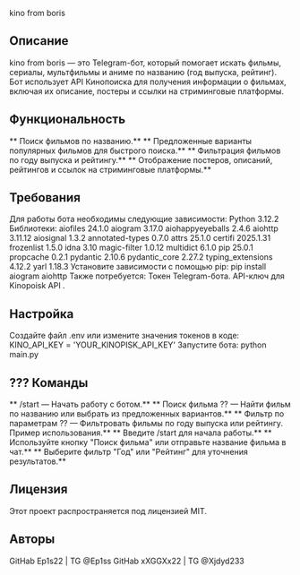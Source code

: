 kino from boris
##  Описание
kino from boris — это Telegram-бот, который помогает искать фильмы, сериалы, мультфильмы и аниме по названию (год выпуска, рейтинг). Бот использует API Кинопоиска для получения информации о фильмах, включая их описание, постеры и ссылки на стриминговые платформы.

##  Функциональность

** Поиск фильмов по названию.** 
** Предложенные варианты популярных фильмов для быстрого поиска.** 
** Фильтрация фильмов по году выпуска и рейтингу.** 
** Отображение постеров, описаний, рейтингов и ссылок на стриминговые платформы.** 

##  Требования

Для работы бота необходимы следующие зависимости:
Python 3.12.2
Библиотеки:
aiofiles          24.1.0
aiogram           3.17.0
aiohappyeyeballs  2.4.6 
aiohttp           3.11.12
aiosignal         1.3.2
annotated-types   0.7.0
attrs             25.1.0
certifi           2025.1.31
frozenlist        1.5.0
idna              3.10
magic-filter      1.0.12
multidict         6.1.0
pip               25.0.1
propcache         0.2.1
pydantic          2.10.6
pydantic_core     2.27.2
typing_extensions 4.12.2
yarl              1.18.3
Установите зависимости с помощью pip:
pip install aiogram aiohttp
Также потребуется:
Токен Telegram-бота.
API-ключ для Kinopoisk API .

##   Настройка

Создайте файл .env или измените значения токенов в коде:
KINO_API_KEY = 'YOUR_KINOPISK_API_KEY'
Запустите бота:
python main.py
## ??? Команды
** /start — Начать работу с ботом.** 
** Поиск фильма ?? — Найти фильм по названию или выбрать из предложенных вариантов.** 
** Фильтр по параметрам ?? — Фильтровать фильмы по году выпуска или рейтингу.
Пример использования.** 
** Введите /start для начала работы.** 
** Используйте кнопку "Поиск фильма" или отправьте название фильма в чат.** 
** Выберите фильтр "Год" или "Рейтинг" для уточнения результатов.** 

##  Лицензия 
Этот проект распространяется под лицензией MIT.

##     Авторы

GitHab              Ep1s22        |   TG     @Ep1ss
GitHab               xXGGXx22  |  TG      @Xjdyd233
